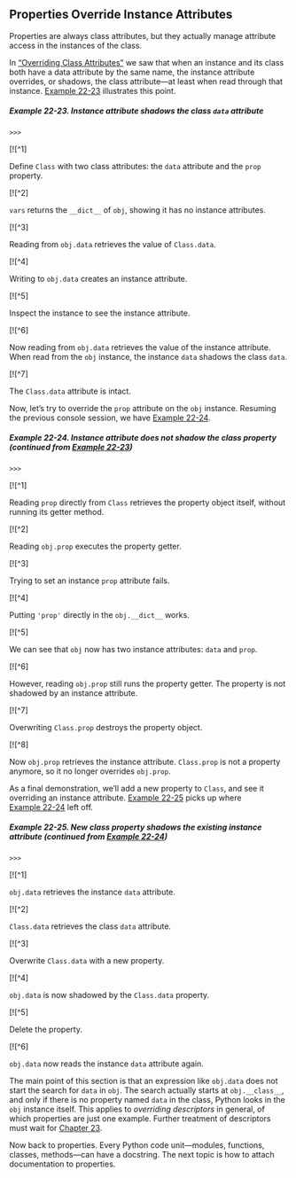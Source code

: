 ## Properties Override Instance Attributes

Properties are always class attributes, but they actually manage attribute access in the instances of the class.

In [“Overriding Class Attributes”](ch11.html#overriding_class_attributes) we saw that when an instance and its class both have a data attribute by the same name, the instance attribute overrides, or shadows, the class attribute—at least when read through that instance. [Example 22-23](#attr_override_demo1) illustrates this point.

##### Example 22-23. Instance attribute shadows the class `data` attribute

```
>>> 
```

[![^1]

Define `Class` with two class attributes: the `data` attribute and the `prop` property.

[![^2]

`vars` returns the `__dict__` of `obj`, showing it has no instance attributes.

[![^3]

Reading from `obj.data` retrieves the value of `Class.data`.

[![^4]

Writing to `obj.data` creates an instance attribute.

[![^5]

Inspect the instance to see the instance attribute.

[![^6]

Now reading from `obj.data` retrieves the value of the instance attribute. When read from the `obj` instance, the instance `data` shadows the class `data`.

[![^7]

The `Class.data` attribute is intact.

Now, let’s try to override the `prop` attribute on the `obj` instance. Resuming the previous console session, we have [Example 22-24](#attr_override_demo2).

##### Example 22-24. Instance attribute does not shadow the class property (continued from [Example 22-23](#attr_override_demo1))

```
>>> 
```

[![^1]

Reading `prop` directly from `Class` retrieves the property object itself, without running its getter method.

[![^2]

Reading `obj.prop` executes the property getter.

[![^3]

Trying to set an instance `prop` attribute fails.

[![^4]

Putting `'prop'` directly in the `obj.__dict__` works.

[![^5]

We can see that `obj` now has two instance attributes: `data` and `prop`.

[![^6]

However, reading `obj.prop` still runs the property getter. The property is not shadowed by an instance attribute.

[![^7]

Overwriting `Class.prop` destroys the property object.

[![^8]

Now `obj.prop` retrieves the instance attribute. `Class.prop` is not a property anymore, so it no longer overrides `obj.prop`.

As a final demonstration, we’ll add a new property to `Class`, and see it overriding an instance attribute. [Example 22-25](#attr_override_demo3) picks up where [Example 22-24](#attr_override_demo2) left off.

##### Example 22-25. New class property shadows the existing instance attribute (continued from [Example 22-24](#attr_override_demo2))

```
>>> 
```

[![^1]

`obj.data` retrieves the instance `data` attribute.

[![^2]

`Class.data` retrieves the class `data` attribute.

[![^3]

Overwrite `Class.data` with a new property.

[![^4]

`obj.data` is now shadowed by the `Class.data` property.

[![^5]

Delete the property.

[![^6]

`obj.data` now reads the instance `data` attribute again.

The main point of this section is that an expression like `obj.data` does not start the search for `data` in `obj`. The search actually starts at `obj.__class__`, and only if there is no property named `data` in the class, Python looks in the `obj` instance itself. This applies to _overriding descriptors_ in general, of which properties are just one example. Further treatment of descriptors must wait for [Chapter 23](ch23.html#attribute_descriptors).

Now back to properties. Every Python code unit—modules, functions, classes, methods—can have a docstring. The next topic is how to attach documentation to properties.